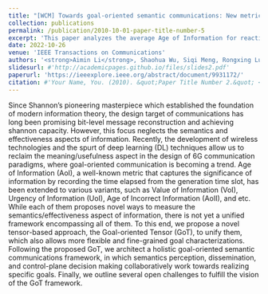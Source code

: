 ```yaml
---
title: "[WCM] Towards goal-oriented semantic communications: New metrics, open challenges, and future research directions"
collection: publications
permalink: /publication/2010-10-01-paper-title-number-5
excerpt: 'This paper analyzes the average Age of Information for reactive HARQ and proactive HARQ. Different types of delay are considered in the systems. Theoretical results and optimization solutions show that proactive HARQ draws its strength from both age performance and system robustness, thus enabling the potential to provide new system advancement of a freshness-critical status update system.'
date: 2022-10-26
venue: 'IEEE Transactions on Communications'
authors: '<strong>Aimin Li</strong>, Shaohua Wu, Siqi Meng, Rongxing Lu, Sumei Sun, and Qinyu Zhang, in IEEE Wireless Communications (Accepted), 2024.'
slidesurl: #'http://academicpages.github.io/files/slides2.pdf'
paperurl: 'https://ieeexplore.ieee.org/abstract/document/9931172/'
citation: #'Your Name, You. (2010). &quot;Paper Title Number 2.&quot; <i>Journal 1</i>. 1(2).'
---
```


Since Shannon’s pioneering masterpiece which established the foundation of modern information theory, the design target of communications has long been promising bit-level message reconstruction and achieving shannon capacity. However, this focus neglects the semantics and effectiveness aspects of information. Recently, the development of wireless technologies and the spurt of deep learning (DL) techniques allow us to reclaim the meaning/usefulness aspect in the design of 6G communication paradigms, where goal-oriented communication is becoming a trend. Age of Information (AoI), a well-known metric that captures the significance of information by recording the time elapsed from the generation time slot, has been extended to various variants, such as Value of Information (VoI), Urgency of Information (UoI), Age of Incorrect Information (AoII), and etc. While each of them proposes novel ways to measure the semantics/effectiveness aspect of information, there is not yet a unified framework encompassing all of them. To this end, we propose a novel tensor-based approach, the Goal-oriented Tensor (GoT), to unify them, which also allows more flexible and fine-grained goal characterizations. Following the proposed GoT, we architect a holistic goal-oriented semantic communications framework, in which semantics perception, dissemination, and control-plane decision making collaboratively work towards realizing specific goals. Finally, we outline several open challenges to fulfill the vision of the GoT framework.
